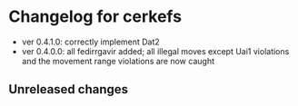 # Changelog for cerkefs

* ver 0.4.1.0: correctly implement Dat2
* ver 0.4.0.0: all fedirrgavir added; all illegal moves except Uai1 violations and the movement range violations are now caught

## Unreleased changes
